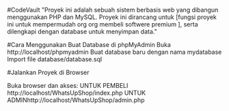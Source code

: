 #CodeVault
"Proyek ini adalah sebuah sistem berbasis web yang dibangun menggunakan PHP dan MySQL. Proyek ini dirancang untuk [fungsi proyek ini untuk mempermudah org org membeli softwere premium ], serta dilengkapi dengan database untuk menyimpan data."

#Cara Menggunakan 
Buat Database di phpMyAdmin
Buka http://localhost/phpmyadmin
Buat database baru dengan nama mydatabase 
Import file database/database.sql

#Jalankan Proyek di Browser

Buka browser dan akses: 
UNTUK PEMBELI http://localhost/WhatsUpShop/index.php
UNTUK ADMINhttp://localhost/WhatsUpShop/admin.php
